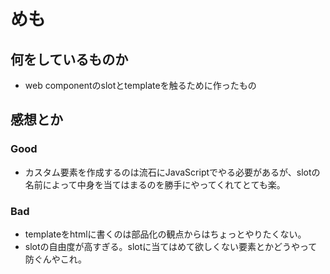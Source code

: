 # めも

## 何をしているものか

* web componentのslotとtemplateを触るために作ったもの

## 感想とか

### Good

* カスタム要素を作成するのは流石にJavaScriptでやる必要があるが、slotの名前によって中身を当てはまるのを勝手にやってくれてとても楽。

### Bad

* templateをhtmlに書くのは部品化の観点からはちょっとやりたくない。
* slotの自由度が高すぎる。slotに当てはめて欲しくない要素とかどうやって防ぐんやこれ。

